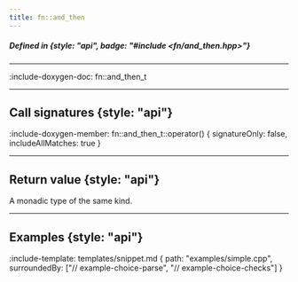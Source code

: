 ```yaml
---
title: fn::and_then
---
```


##### Defined in {style: "api", badge: "#include <fn/and_then.hpp>"}

---

:include-doxygen-doc: fn::and_then_t

---

## Call signatures {style: "api"}
:include-doxygen-member: fn::and_then_t::operator() { signatureOnly: false, includeAllMatches: true }

---

## Return value {style: "api"}
A monadic type of the same kind.

---

## Examples {style: "api"}

:include-template: templates/snippet.md {
    path:  "examples/simple.cpp",
    surroundedBy: ["// example-choice-parse", "// example-choice-checks"]
}
